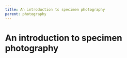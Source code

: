 ```yaml
---
title: An introduction to specimen photography
parent: photography
---
```


#  An introduction to specimen photography
